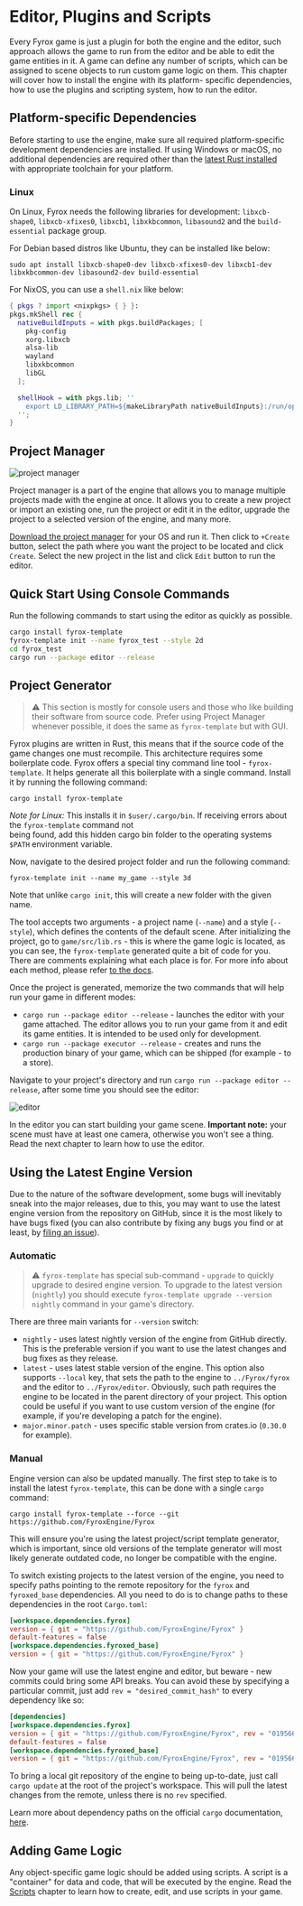 # Editor, Plugins and Scripts

Every Fyrox game is just a plugin for both the engine and the editor, such approach allows the game to run from the 
editor and be able to edit the game entities in it. A game can define any number of scripts, which can be assigned 
to scene objects to run custom game logic on them. This chapter will cover how to install the engine with its platform-
specific dependencies, how to use the plugins and scripting system, how to run the editor.

## Platform-specific Dependencies

Before starting to use the engine, make sure all required platform-specific development dependencies are installed. If 
using Windows or macOS, no additional dependencies are required other than the [latest Rust installed](https://rustup.rs)
with appropriate toolchain for your platform.

### Linux

On Linux, Fyrox needs the following libraries for development: `libxcb-shape0`, `libxcb-xfixes0`, `libxcb1`, 
`libxkbcommon`, `libasound2` and the `build-essential` package group.

For Debian based distros like Ubuntu, they can be installed like below:

```shell
sudo apt install libxcb-shape0-dev libxcb-xfixes0-dev libxcb1-dev libxkbcommon-dev libasound2-dev build-essential
```

For NixOS, you can use a `shell.nix` like below:

```nix
{ pkgs ? import <nixpkgs> { } }:
pkgs.mkShell rec {
  nativeBuildInputs = with pkgs.buildPackages; [
    pkg-config
    xorg.libxcb
    alsa-lib
    wayland
    libxkbcommon
    libGL
  ];

  shellHook = with pkgs.lib; ''
    export LD_LIBRARY_PATH=${makeLibraryPath nativeBuildInputs}:/run/opengl-driver/lib:$LD_LIBRARY_PATH
  '';
}
```

## Project Manager

![project manager](https://fyrox.rs/assets/0.36/project_manager.png)

Project manager is a part of the engine that allows you to manage multiple projects made with the engine at once.
It allows you to create a new project or import an existing one, run the project or edit it in the editor, 
upgrade the project to a selected version of the engine, and many more. 

[Download the project manager](https://fyrox.rs/download.html) for your OS and run it. Then click to `+Create`
button, select the path where you want the project to be located and click `Create`. Select the new project
in the list and click `Edit` button to run the editor.

## Quick Start Using Console Commands

Run the following commands to start using the editor as quickly as possible.

```sh
cargo install fyrox-template
fyrox-template init --name fyrox_test --style 2d
cd fyrox_test
cargo run --package editor --release
```

## Project Generator

> ⚠️ This section is mostly for console users and those who like building their software from source code.
> Prefer using Project Manager whenever possible, it does the same as `fyrox-template` but with GUI.

Fyrox plugins are written in Rust, this means that if the source code of the game changes one must recompile. 
This architecture requires some boilerplate code. Fyrox offers a special tiny command line tool - `fyrox-template`. It 
helps generate all this boilerplate with a single command. Install it by running the following command:

```shell
cargo install fyrox-template
```

_Note for Linux:_ This installs it in `$user/.cargo/bin`. If receiving errors about the `fyrox-template` command not  
being found, add this hidden cargo bin folder to the operating systems `$PATH` environment variable.

Now, navigate to the desired project folder and run the following command:

```shell
fyrox-template init --name my_game --style 3d
```

Note that unlike `cargo init`, this will create a new folder with the given name.

The tool accepts two arguments - a project name (`--name`) and a style (`--style`), which defines the contents of the default
scene. After initializing the project, go to `game/src/lib.rs` - this is where the game logic is located, as you can 
see, the `fyrox-template` generated quite a bit of code for you. There are comments explaining what each place is for. For 
more info about each method, please refer [to the docs](https://docs.rs/fyrox/latest/fyrox/plugin/trait.Plugin.html).

Once the project is generated, memorize the two commands that will help run your game in different modes:

- `cargo run --package editor --release` - launches the editor with your game attached. The editor allows you to run your game
  from it and edit its game entities. It is intended to be used only for development.
- `cargo run --package executor --release` - creates and runs the production binary of your game, which can be shipped (for
  example - to a store).

Navigate to your project's directory and run `cargo run --package editor --release`, after some time you should see the 
editor:

![editor](editor.png)

In the editor you can start building your game scene. **Important note:** your scene must have at least one camera,
otherwise you won't see a thing. Read the next chapter to learn how to use the editor.

## Using the Latest Engine Version

Due to the nature of the software development, some bugs will inevitably sneak into the major releases, due to this, 
you may want to use the latest engine version from the repository on GitHub, since it is the most likely to have bugs fixed
(you can also contribute by fixing any bugs you find or at least, by [filing an issue](https://github.com/FyroxEngine/Fyrox/issues)).

### Automatic

> ⚠️ `fyrox-template` has special sub-command - `upgrade` to quickly upgrade to desired engine version. To upgrade to 
> the latest version (`nightly`) you should execute `fyrox-template upgrade --version nightly` command in your game's 
> directory.

There are three main variants for `--version` switch:

- `nightly` - uses latest nightly version of the engine from GitHub directly. This is the preferable version if you want
to use the latest changes and bug fixes as they release.
- `latest` - uses latest stable version of the engine. This option also supports `--local` key, that sets the path to
the engine to `../Fyrox/fyrox` and the editor to `../Fyrox/editor`. Obviously, such path requires the engine to be located
in the parent directory of your project. This option could be useful if you want to use custom version of the engine 
(for example, if you're developing a patch for the engine).
- `major.minor.patch` - uses specific stable version from crates.io (`0.30.0` for example).

### Manual

Engine version can also be updated manually. The first step to take is to install the latest `fyrox-template`, this can be done
with a single `cargo` command:

```shell
cargo install fyrox-template --force --git https://github.com/FyroxEngine/Fyrox
```

This will ensure you're using the latest project/script template generator, which is important, since old versions
of the template generator will most likely generate outdated code, no longer be compatible with the engine.

To switch existing projects to the latest version of the engine, you need to specify paths pointing to the remote repository 
for the `fyrox` and `fyroxed_base` dependencies. All you need to do is to change paths to these dependencies in the 
root `Cargo.toml`:

```toml
[workspace.dependencies.fyrox]
version = { git = "https://github.com/FyroxEngine/Fyrox" }
default-features = false
[workspace.dependencies.fyroxed_base]
version = { git = "https://github.com/FyroxEngine/Fyrox" }
```

Now your game will use the latest engine and editor, but beware - new commits could bring some API breaks. You can avoid 
these by specifying a particular commit, just add `rev = "desired_commit_hash"` to every dependency like so:

```toml
[dependencies]
[workspace.dependencies.fyrox]
version = { git = "https://github.com/FyroxEngine/Fyrox", rev = "0195666b30562c1961a9808be38b5e5715da43af" }
default-features = false
[workspace.dependencies.fyroxed_base]
version = { git = "https://github.com/FyroxEngine/Fyrox", rev = "0195666b30562c1961a9808be38b5e5715da43af" }
```

To bring a local git repository of the engine to being up-to-date, just call `cargo update` at the root of the project's
workspace. This will pull the latest changes from the remote, unless there is no `rev` specified.

Learn more about dependency paths on the official `cargo` documentation, [here](https://doc.rust-lang.org/cargo/reference/specifying-dependencies.html#specifying-dependencies-from-git-repositories).

## Adding Game Logic

Any object-specific game logic should be added using scripts. A script is a "container" for data and code, that will be
executed by the engine. Read the [Scripts](../scripting/script.md) chapter to learn how to create, edit, and use scripts in
your game.
